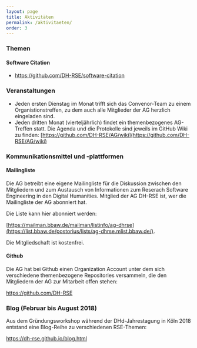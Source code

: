 ```yaml
---
layout: page
title: Aktivitäten
permalink: /aktivitaeten/
order: 3
---
```


### Themen

#### Software Citation

*  <https://github.com/DH-RSE/software-citation>

### Veranstaltungen

* Jeden ersten Dienstag im Monat trifft sich das Convenor-Team zu einem Organistionstreffen, zu dem auch alle Mitglieder der AG herzlich eingeladen sind.
* Jeden dritten Monat (vierteljährlich) findet ein themenbezogenes AG-Treffen statt. Die Agenda und die Protokolle sind jeweils im GitHub Wiki zu finden: [https://github.com/DH-RSE/AG/wiki](https://github.com/DH-RSE/AG/wiki)

### Kommunikationsmittel und -plattformen

#### Mailingliste

Die AG betreibt eine eigene Mailingliste für die Diskussion zwischen den Mitgliedern und zum Austausch von Informationen zum 
Reserach Software Engineering in den Digital Humanities. Mitglied der AG DH-RSE ist, wer die Mailingliste der AG abonniert hat.

Die Liste kann hier abonniert werden:

[https://mailman.bbaw.de/mailman/listinfo/ag-dhrse](https://list.bbaw.de/postorius/lists/ag-dhrse.mlist.bbaw.de/).

Die Mitgliedschaft ist kostenfrei.

#### Github

Die AG hat bei Github einen Organization Account unter dem sich verschiedene themenbezogene Repositories versammeln, die den Mitgliedern der AG zur Mitarbeit offen stehen: 

<https://github.com/DH-RSE>

### Blog (Februar bis August 2018)

Aus dem Gründungsworkshop während der DHd-Jahrestagung in Köln 2018 entstand eine Blog-Reihe zu verschiedenen RSE-Themen: 

<https://dh-rse.github.io/blog.html>
